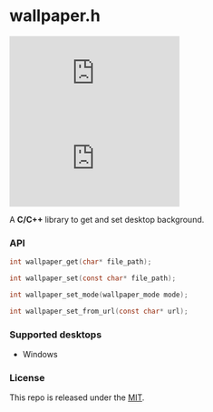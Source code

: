 # wallpaper.h

[![](https://img.shields.io/github/v/tag/thechampagne/wallpaper.h?label=version)](https://github.com/thechampagne/wallpaper.h/releases/latest) [![](https://img.shields.io/github/license/thechampagne/wallpaper.h)](https://github.com/thechampagne/wallpaper.h/blob/main/LICENSE)

A **C/C++** library to get and set desktop background.

### API

```c
int wallpaper_get(char* file_path);

int wallpaper_set(const char* file_path);

int wallpaper_set_mode(wallpaper_mode mode);

int wallpaper_set_from_url(const char* url);
```

### Supported desktops

* Windows

### License

This repo is released under the [MIT](https://github.com/thechampagne/wallpaper.h/blob/main/LICENSE).